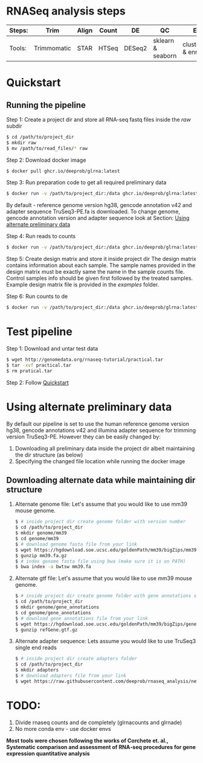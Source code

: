 # RNASeq analysis steps
Steps: | Trim | Align | Count | DE | QC | Enrich |
|---|---|---|---|---|---|---|
Tools: | Trimmomatic | STAR | HTSeq | DESeq2 | sklearn & seaborn | clusterprofiler & enrichplot |

# Quickstart

## Running the pipeline
Step 1: Create a project dir and store all RNA-seq fastq files inside the *raw* subdir
```bash
$ cd /path/to/project_dir
$ mkdir raw
$ mv /path/to/read_files/* raw
```

Step 2: Download docker image
```bash
$ docker pull ghcr.io/deeprob/glrna:latest
```

Step 3: Run preparation code to get all required preliminary data
```bash
$ docker run -v /path/to/project_dir:/data ghcr.io/deeprob/glrna:latest prepare.sh
```
By default - reference genome version hg38, gencode annotation v42 and adapter sequence TruSeq3-PE.fa is downloaded. To change genome, gencode annotation version and adapter sequence look at Section: [Using alternate preliminary data](#using-alternate-preliminary-data)

Step 4: Run reads to counts 
```bash
$ docker run -v /path/to/project_dir:/data ghcr.io/deeprob/glrna:latest python3 reads_to_counts.py read1_filename.fastq.gz --read_file2 read2_filename.fastq.gz --threads 4 --createstarindex
```

Step 5: Create design matrix and store it inside project dir
The design matrix contains information about each sample. The sample names provided in the design matrix must be exactly same the name in the sample counts file. Control samples info should be given first followed by the treated samples. Example design matrix file is provided in the *examples* folder.


Step 6: Run counts to de 
```bash
$ docker run -v /path/to/project_dir:/data ghcr.io/deeprob/glrna:latest python3 counts_to_de.py --treatment_names treated_rep1_colname treated_rep2_colname treated_rep3_colname --control_names control_rep1_colname control_rep2_colname control_rep3_colname --design_matrix /data/relative/path/inside/project_dir
```

# Test pipeline
Step 1: Download and untar test data
```bash
$ wget http://genomedata.org/rnaseq-tutorial/practical.tar
$ tar -xvf practical.tar
$ rm pratical.tar
```

Step 2: Follow [Quickstart](#quickstart)

# Using alternate preliminary data
By default our pipeline is set to use the human reference genome version hg38, gencode annotations v42 and illumina adapter sequence for trimming version TruSeq3-PE. However they can be easily changed by:

1. Downloading all preliminary data inside the project dir albeit maintaining the dir structure (as below) 
2. Specifying the changed file location while running the docker image

## Downloading alternate data while maintaining dir structure
1. Alternate genome file: Let's assume that you would like to use mm39 mouse genome.
    ```bash
    $ # inside project dir create genome folder with version number
    $ cd /path/to/project_dir
    $ mkdir genome/mm39
    $ cd genome/mm39
    $ # download genome fasta file from your link
    $ wget https://hgdownload.soe.ucsc.edu/goldenPath/mm39/bigZips/mm39.fa.gz
    $ gunzip mm39.fa.gz
    $ # index genome fasta file using bwa (make sure it is on PATH)
    $ bwa index -a bwtsw mm39.fa
    ```

2. Alternate gtf file: Let's assume that you would like to use mm39 mouse genome.
    ```bash
    $ # inside project dir create genome folder with gene annotations subdir
    $ cd /path/to/project_dir
    $ mkdir genome/gene_annotations
    $ cd genome/gene_annotations
    $ # download gene annotations file from your link
    $ wget https://hgdownload.soe.ucsc.edu/goldenPath/mm39/bigZips/genes/refGene.gtf.gz
    $ gunzip refGene.gtf.gz
    ```

3. Alternate adapter sequence: Lets assume you would like to use TruSeq3 single end reads
    ```bash
    $ # inside project dir create adapters folder
    $ cd /path/to/project_dir
    $ mkdir adapters
    $ # download adapters file from your link
    $ wget https://raw.githubusercontent.com/deeprob/rnaseq_analysis/new-interface/examples/adapters/TruSeq3-SE.fa
    ```

# TODO:
1. Divide rnaseq counts and de completely (glrnacounts and glrnade)
2. No more conda env - use docker envs


**Most tools were chosen following the works of Corchete et. al., Systematic comparison and assessment of RNA‑seq procedures for gene expression quantitative analysis**
